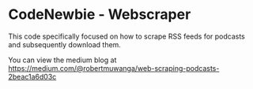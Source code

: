 # CodeNewbie - Webscraper
This code specifically focused on how to scrape RSS feeds for podcasts and subsequently download them.

You can view the medium blog at https://medium.com/@robertmuwanga/web-scraping-podcasts-2beac1a6d03c

